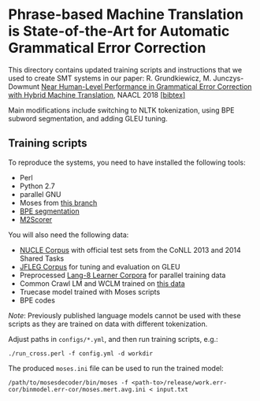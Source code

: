 Phrase-based Machine Translation is State-of-the-Art for Automatic Grammatical Error Correction
===============================================================================================

This directory contains updated training scripts and instructions that we used
to create SMT systems in our paper: R. Grundkiewicz, M. Junczys-Dowmunt [Near
Human-Level Performance in Grammatical Error Correction with Hybrid Machine
Translation](http://aclweb.org/anthology/N18-2046), NAACL 2018
[[bibtex]](http://aclweb.org/anthology/N18-2046.bib)

Main modifications include switching to NLTK tokenization, using BPE subword
segmentation, and adding GLEU tuning.


Training scripts
----------------

To reproduce the systems, you need to have installed the following tools:

* Perl
* Python 2.7
* parallel GNU
* Moses from [this branch](https://github.com/snukky/mosesdecoder/tree/gleu)
* [BPE segmentation](https://github.com/rsennrich/subword-nmt)
* [M2Scorer](https://github.com/nusnlp/m2scorer)

You will also need the following data:

* [NUCLE Corpus](http://www.comp.nus.edu.sg/~nlp/conll14st.html#nucle32) with
  official test sets from the CoNLL 2013 and 2014 Shared Tasks
* [JFLEG Corpus](https://github.com/keisks/jfleg) for tuning and evaluation on
  GLEU
* Preprocessed [Lang-8 Learner Corpora](https://sites.google.com/site/naistlang8corpora/) for
  parallel training data
* Common Crawl LM and WCLM trained on [this
  data](http://data.statmt.org/romang/gec-emnlp16/sim)
* Truecase model trained with Moses scripts
* BPE codes

*Note*: Previously published language models cannot be used with these scripts
as they are trained on data with different tokenization.

Adjust paths in `configs/*.yml`, and then run training scripts, e.g.:

    ./run_cross.perl -f config.yml -d workdir

The produced `moses.ini` file can be used to run the trained model:

    /path/to/mosesdecoder/bin/moses -f <path-to>/release/work.err-cor/binmodel.err-cor/moses.mert.avg.ini < input.txt

